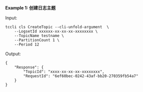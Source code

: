 **Example 1: 创建日志主题**



Input: 

```
tccli cls CreateTopic --cli-unfold-argument  \
    --LogsetId xxxxxx-xx-xx-xx-xxxxxxxx \
    --TopicName testname \
    --PartitionCount 1 \
    --Period 12
```

Output: 
```
{
    "Response": {
        "TopicId": "xxxx-xx-xx-xx-xxxxxxxx",
        "RequestId": "6ef60bec-0242-43af-bb20-270359fb54a7"
    }
}
```

